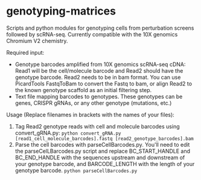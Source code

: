 # genotyping-matrices

Scripts and python modules for genotyping cells from perturbation screens followed by scRNA-seq. Currently compatible with the 10X genomics Chromium V2 chemistry.

Required input: 
* Genotype barcodes amplified from 10X genomics scRNA-seq cDNA: Read1 will be the cell/molecule barcode and Read2 should have the genotype barcode. Read2 needs to be in bam format. You can use PicardTools FastqToBam to convert the Fastq to bam, or align Read2 to the known genotype scaffold as an initial filtering step.
* Text file mapping barcodes to genotypes. These genotypes can be genes, CRISPR gRNAs, or any other genotype (mutations, etc.)

Usage (Replace filenames in brackets with the names of your files):
1. Tag Read2 genotype reads with cell and molecule barcodes using convert_gRNA.py: `python convert_gRNA.py [read1_cell_molecule_barcodes].fastq [read2_genotype_barcodes].bam`
2. Parse the cell barcodes with parseCellBarcodes.py. You'll need to edit the parseCelLBarcodes.py script and replace BC_START_HANDLE and BC_END_HANDLE with the sequences upstream and downstream of your genotype barcode, and BARCODE_LENGTH with the length of your genotype barcode. `python parseCellBarcodes.py `
